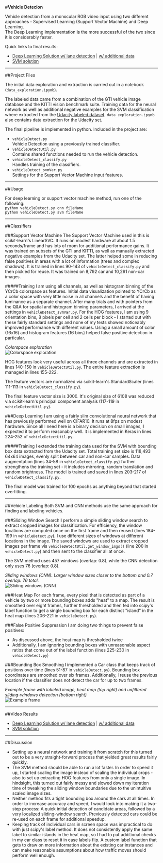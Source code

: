 #**Vehicle Detecion**

Vehicle detection from a monocular RGB video input using two different approaches - Supervised Learning (Support Vector Machine) and Deep Learning.  
The Deep Learning implementation is the more successful of the two since it is considerably faster.

Quick links to final results:

* [Deep Learning Solution w/ lane detection](https://youtu.be/IHhLpB5MNTQ) | [w/ additional data](https://youtu.be/DTaLG2DSjyU)
* [SVM solution](https://youtu.be/DOCzH0R3ERc)


---
##Project Files

The initial data exploration and extraction is carried out in a notebook (`data_exploration.ipynb`).

The labeled data came from a combination of the GTI vehicle image database and the KITTI vision benchmark suite. Training data for the neural network as well as additional negative examples for the SVM classification where extracted from the [Udacity labeled dataset](https://github.com/udacity/self-driving-car/tree/master/annotations). `data_exploration.ipynb` also contains data extraction for the Udacity set.  

The final pipeline is implemented in python. Included in the project are:
- `vehicleDetect.py`  
Vehicle Detection using a previously trained classifier.  
- `vehicleDetectUtil.py`  
Contains shared functions needed to run the vehicle detection.
- `vehicleDetect_classify.py`  
Handles training of the classifiers.
- `vehicleDetect_svmVar.py`  
Settings for the Support Vector Machine input features.

---
##Usage

For deep learning or support vector machine method, run one of the following:  
`python vehicleDetect.py cnn fileName`  
`python vehicleDetect.py svm fileName`  

---
##Classifiers

###Support Vector Machine
The Support Vector Machine used in this is scikit-learn's LinearSVC. It runs on modest hardware at about 1.5 seconds/frame and has lots of room for additional performance gains. It was trained on subsets of the GTI and KITTI, as well as manually extracted negative examples from the Udacity set. The latter helped some in reducing false positives in areas with a lot of information (trees and complex shadows). It is trained in lines 90-143 of `vehicleDetect_classify.py` and then pickled for reuse. It was trained on 8,792 car and 10,291 non-car images.  

#####Training
I am using all channels, as well as histogram binning of the YCrCb colorspace as features. Initial data visualization pointed to YCrCb as a color space with very little noise in all channels and the benefit of having luminance as a separate channel. After many trials and with pointers from the Q&A for spatial and histogram binning parameters, I arrived at the settings in `vehicleDetect_svmVar.py`. For the HOG features, I am using 9 orientation bins, 8 pixels per cell and 2 cells per block - I started out with these fairly standard settings and none of my tests showed noticeably improved performance with different values. Using a small amount of color (16x16) and histogram features (16 bins) helped false positive detection in particular.

*Colorspace exploration*  
![Colorspace exploration](output_images/clrExploration1.jpg)

HOG features look very useful across all three channels and are extracted in lines 140-150 in `vehicleDetectUtil.py`. The entire feature extraction is managed in lines 155-222.

The feature vectors are normalized via scikit-learn's StandardScaler (lines 111-113 in `vehicleDetect_classify.py`).

The final feature vector size is 3000. It's original size of 6108 was reduced via scikit-learn's principal component analysis (117-119 in `vehicleDetectUtil.py`).

###Deep Learning
I am using a fairly slim convolutional neural network that has previously performed well on CIFAR10. It runs at 8fps on modest hardware. Since all I need here is a binary decision on small images, I expected it to perform reasonably well. It is implemented in Keras in lines 224-252 of `vehicleDetectUtil.py`.

#####Training
I extended the training data used for the SVM with bounding box data extracted from the Udacity set. Total training set size is 118,493 64x64 images, evenly split between car and non-car samples. Data augmentation (lines 34-58 in `vehicleDetect_classify.py`) further strengthens the training set - it includes mirroring, random translation and random brightness. The model is trained and saved in lines 203-217 of `vehicleDetect_classify.py`.  

The final model was trained for 100 epochs as anything beyond that started overfitting.

---
##Vehicle Labeling
Both SVM and CNN methods use the same approach for finding and labeling vehicles.

###Sliding Window Search
I perform a simple sliding window search to extract cropped images for classification. For efficiency, the window locations are computed once on the first frame and then reused (lines 184-199 in `vehicleDetect.py`). I use different sizes of windows at different locations in the image. The saved windows are used to extract cropped images per frame via `vehicleDetectUtil.get_window_imgs()` (line 200 in `vehicleDetect.py`) and then sent to the classifier all at once.  

The SVM method uses 457 windows (overlap: 0.8), while the CNN detection only uses 76 (overlap: 0.8).

*Sliding windows (CNN). Larger window sizes closer to the bottom and 0.7 overlap. 76 total.*  
![Sliding windows (CNN)](output_images/windows1.jpg)

###Heat Map
For each frame, every pixel that is detected as part of a vehicle by two or more bounding boxes adds "heat" to a map. The result is smoothed over eight frames, further thresholded and then fed into scipy's label function to get a single bounding box for each distinct "island" in the heat map (lines 206-221 in `vehicleDetect.py`).

###False Positive Suppression
I am doing two things to prevent false positives:  
- As discussed above, the heat map is thresholded twice
- Additionally, I am ignoring bounding boxes with unreasonable aspect ratios that come out of the label function (lines 225-230 in `vehicleDetect.py`)

###Bounding Box Smoothing
I implemented a Car class that keeps track of positions over time (lines 51-87 in `vehicleDetect.py`). Bounding box coordinates are smoothed over six frames. Additionally, I reuse the previous location if the classifier does not detect the car for up to two frames.

*Example frame with labeled image, heat map (top right) and unfiltered sliding-windows detection (bottom right)*  
![Example frame](output_images/labeling1.jpg)

---
##Video Results

* [Deep Learning Solution w/ lane detection](https://youtu.be/IHhLpB5MNTQ) | [w/ additional data](https://youtu.be/DTaLG2DSjyU)
* [SVM solution](https://youtu.be/DOCzH0R3ERc)

---
##Discussion  
- Setting up a neural network and training it from scratch for this turned out to be a very straight-forward process that yielded great results fairly quickly.
- The SVM method should be able to run a lot faster. In order to speed it up, I started scaling the image instead of scaling the individual crops - also to set up extracting HOG features from only a single image. In hindsight, this turned out fairly messy and slowed down my iteration time of tweaking the sliding window boundaries due to the unintuitive scaled image sizes.
- Neither method fits a tight bounding box around the cars at all times. In order to increase accuracy and speed, I would look into making it a two-step process: A quick initial detection of candidate areas, followed by a very localized sliding-window search. Previously detected cars could be re-used on each frame for additional speedup.
- Keeping track of individual cars in screen space was impractical to do with just scipy's label method. It does not consistently apply the same label to similar islands in the heat map, so I had to put additional checks in my car class to reset it in case labels flip. A custom label function that gets to draw on more information about the existing car instances and can make reasonable assumptions about how traffic moves should perform well enough.

